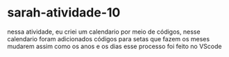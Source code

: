 # sarah-atividade-10
nessa atividade, eu criei um calendario por meio de códigos, nesse calendario foram adicionados códigos para setas que fazem os meses mudarem assim como os anos e os dias esse processo foi feito no VScode
